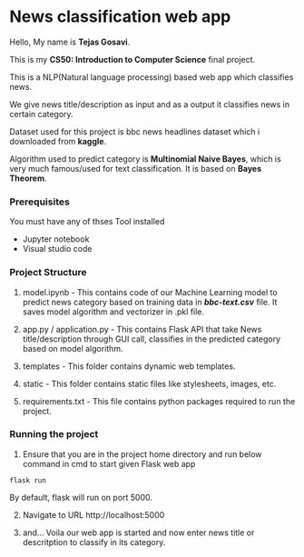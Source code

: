 # News classification  web app
Hello, My name is **Tejas Gosavi**.

This is my **CS50: Introduction to Computer Science** final project.

This is a NLP(Natural language processing) based web app which classifies news.

We give news title/description as input and as a output it classifies news in certain category.

Dataset used for this project is bbc news headlines dataset which i downloaded from **kaggle**.

Algorithm used to predict category is **Multinomial Naive Bayes**, which is
very much famous/used for text classification. It is based on **Bayes Theorem**.

### Prerequisites
You must have any of thses Tool installed
  - Jupyter notebook
  - Visual studio code

### Project Structure
1. model.ipynb - This contains code of our Machine Learning model to predict news category based on training data in ***bbc-text.csv*** file. It saves model algorithm and vectorizer in .pkl file.

2. app.py / application.py - This contains Flask API that take News title/description through GUI call, classifies in the predicted category based on
model algorithm.

3. templates - This folder contains dynamic web templates.

4. static - This folder contains static files like stylesheets, images, etc.

5. requirements.txt - This file contains python packages required to run the project.

### Running the project
1. Ensure that you are in the project home directory and run below command in cmd to start given Flask web app
```
flask run
```
By default, flask will run on port 5000.

2. Navigate to URL http://localhost:5000

3. and... Voila our web app is started and now enter news title or descritption to classify in its category.

